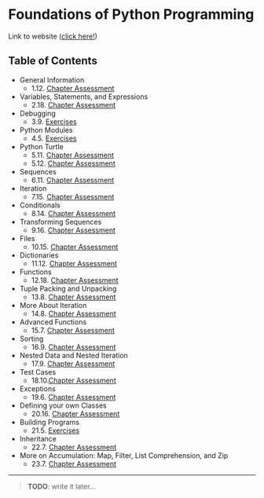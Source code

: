 # Foundations of Python Programming

Link to website ([click here!](https://runestone.academy/ns/books/published/fopp/index.html))

## Table of Contents

- General Information
  - 1.12. [Chapter Assessment](foundations_of_python_programming/01_12_chapter_assessment.md)
- Variables, Statements, and Expressions
  - 2.18. [Chapter Assessment](foundations_of_python_programming/02_18_chapter_assessment.md)
- Debugging
  - 3.9. [Exercises](foundations_of_python_programming/03_09_exercises.md)
- Python Modules
  - 4.5. [Exercises](foundations_of_python_programming/04_05_exercises.md)
- Python Turtle
  - 5.11. [Chapter Assessment](foundations_of_python_programming/05_11_chapter_assessment.md)
  - 5.12. [Chapter Assessment](foundations_of_python_programming/05_12_chapter_assessment.md)
- Sequences
  - 6.11. [Chapter Assessment](foundations_of_python_programming/06_11_chapter_assessment.md)
- Iteration
  - 7.15. [Chapter Assessment](foundations_of_python_programming/07_15_chapter_assessment.md)
- Conditionals
  - 8.14. [Chapter Assessment](foundations_of_python_programming/08_14_chapter_assessment.md)
- Transforming Sequences
  - 9.16. [Chapter Assessment](foundations_of_python_programming/09_16_chapter_assessment.md)
- Files
  - 10.15. [Chapter Assessment](foundations_of_python_programming/09_16_chapter_assessment.md)
- Dictionaries
  - 11.12. [Chapter Assessment](foundations_of_python_programming/11_12_chapter_assessment.md)
- Functions
  - 12.18. [Chapter Assessment](foundations_of_python_programming/12_18_chapter_assessment.md)
- Tuple Packing and Unpacking
  - 13.8. [Chapter Assessment](foundations_of_python_programming/13_08_chapter_assessment.md)
- More About Iteration
  - 14.8. [Chapter Assessment](foundations_of_python_programming/14_08_chapter_assessment.md)
- Advanced Functions
  - 15.7. [Chapter Assessment](foundations_of_python_programming/15_07_chapter_assessment.md)
- Sorting
  - 16.9. [Chapter Assessment](foundations_of_python_programming/16_09_chapter_assessment.md)
- Nested Data and Nested Iteration
  - 17.9. [Chapter Assessment](foundations_of_python_programming/17_09_chapter_assessment.md)
- Test Cases
  - 18.10.[Chapter Assessment](foundations_of_python_programming/18_10_chapter_assessment.md)
- Exceptions
  - 19.6. [Chapter Assessment](foundations_of_python_programming/19_06_chapter_assessment.md)
- Defining your own Classes
  - 20.16. [Chapter Assessment](foundations_of_python_programming/20_16_chapter_assessment.md)
- Building Programs
  - 21.5. [Exercises](foundations_of_python_programming/21_05_exercises.md)
- Inheritance
  - 22.7. [Chapter Assessment](foundations_of_python_programming/22_07_chapter_assessments.md)
- More on Accumulation: Map, Filter, List Comprehension, and Zip
  - 23.7. [Chapter Assessment](foundations_of_python_programming/23_07_chapter_assessment.md)

---

> __**TODO**__: write it later...
